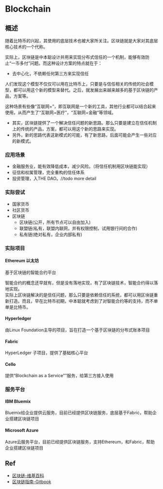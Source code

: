 # Blockchain

## 概述
随着比特币的兴起，其使用的底层技术也被大家所关注。区块链就是大家对其底层核心技术的一个代称。

实际上，区块链是中本聪设计并用来实现分布式信任的一个机制，能够有效防止“一币多付”问题。而这种设计方案的特点就在于：
- 去中心化，不依赖任何第三方来实现信任

人们发现这个模型不仅仅可以用在比特币上，只要是与信任相关的传统的社会模型，都可以用这个新的模型来替代。之后，就发展出来越来越多的基于区块链的产品，方案等。

这种场景有些像“互联网+”，即互联网是一个新的工具，其他行业都可以结合起来使用，从而产生了“互联网+医疗”，“互联网+金融”等领域。


- 其实，区块链提供了一个解决信任问题的新思路。那么只要是建立在信任机制上的传统的产品，方案，都可以用这个新的思路来实现。
- 另外，新的思路代表这新模式的可能，有了新思路，后面可能会产生一些对应的新模式。

### 应用场景
- 金融服务业，能有效降低成本，减少风险。（将信任机制用区块链能实现）
- 征信和权属管理，完全重构的信任体系
- 投资管理，入THE DAO。//todo more detail

### 实际尝试
- 国家货币
- 社区货币
- 区块链
	- 区块链(公开，所有节点可以自由加入)
	- 联盟链(私有，联盟内联网，并有权限控制，试用银行间的合作)
	- 私有链(绝对私有，企业内部私有)

### 实际项目

#### Ethereum 以太坊
基于区块链的智能合约平台

智能合约的概念还早就有，但是没有落地实现，有了区块链技术，智能合约得以落地实现。  
实际上区块链解决的是信任问题，那么只要是依赖信任的系统，都可以用区块链重新打造。而且，早在比特币初期，中本聪就考虑到了对智能合约等的支持，而不单单是比特币。

#### Hyperledger
由Linux Foundation主导的项目，旨在打造一个基于区块链的分布式账本项目

#### Fabric
HyperLedger 子项目，提供了基础核心平台

#### Cello
提供“Blockchain as a Service"”服务，给第三方接入使用


### 服务平台

#### IBM Bluemix
Bluemix给企业提供云服务，目前已经提供区块链服务，底层基于Fabric，帮助企业搭建区块链项目

#### Microsoft Azure
Azure云服务平台，目前已经提供区块链服务，支持Ethereum，和Fabric，帮助企业搭建区块链项目

## Ref
- [区块链-维基百科](https://zh.wikipedia.org/wiki/%E5%8C%BA%E5%9D%97%E9%93%BE)
- [区块链指南-Gitbook](https://yeasy.gitbooks.io/blockchain_guide/content/intro/business.html)


